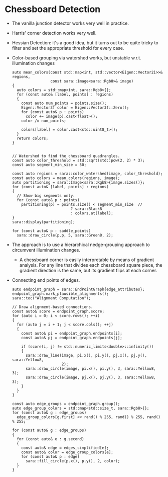 # Chessboard Detection

- The vanilla junction detector works very well in practice.

- Harris' corner detection works very well.

- Hessian Detection: it's a good idea, but it turns out to be quite tricky to
  filter and set the appropriate threshold for every case.

- Color-based grouping via watershed works, but unstable w.r.t. illumination
  changes

  ```
  auto mean_colors(const std::map<int, std::vector<Eigen::Vector2i>>& regions,
                   const sara::Image<sara::Rgb8>& image)
  {
    auto colors = std::map<int, sara::Rgb8>{};
    for (const auto& [label, points] : regions)
    {
      const auto num_points = points.size();
      Eigen::Vector3f color = Eigen::Vector3f::Zero();
      for (const auto& p : points)
        color += image(p).cast<float>();
      color /= num_points;

      colors[label] = color.cast<std::uint8_t>();
    }
    return colors;
  }


  // Watershed to find the chessboard quadrangles.
  const auto color_threshold = std::sqrt(std::pow(2, 2) * 3);
  const auto segment_min_size = 50;

  const auto regions = sara::color_watershed(image, color_threshold);
  const auto colors = mean_colors(regions, image);
  auto partitioning = sara::Image<sara::Rgb8>{image.sizes()};
  for (const auto& [label, points] : regions)
  {
    // Show big segments only.
    for (const auto& p : points)
      partitioning(p) = points.size() < segment_min_size  //
                            ? sara::Black8
                            : colors.at(label);
  }
  sara::display(partitioning);

  for (const auto& p : saddle_points)
    sara::draw_circle(p.p, 5, sara::Green8, 2);
  ```

- The approach is to use a hierarchical nedge-grouping approach to circumvent
  illumination changes.

  - A chessboard corner is easily interpretable by means of gradient analysis.
    For any line that divides each chessboard square piece, the gradient direction
    is the same, but its gradient flips at each corner.




- Connecting end points of edges.

  ```
  auto endpoint_graph = sara::EndPointGraph{edge_attributes};
  endpoint_graph.mark_plausible_alignments();
  sara::toc("Alignment Computation");

  // Draw alignment-based connections.
  const auto& score = endpoint_graph.score;
  for (auto i = 0; i < score.rows(); ++i)
  {
    for (auto j = i + 1; j < score.cols(); ++j)
    {
      const auto& pi = endpoint_graph.endpoints[i];
      const auto& pj = endpoint_graph.endpoints[j];

      if (score(i, j) != std::numeric_limits<double>::infinity())
      {
        sara::draw_line(image, pi.x(), pi.y(), pj.x(), pj.y(), sara::Yellow8,
                        2);
        sara::draw_circle(image, pi.x(), pi.y(), 3, sara::Yellow8, 3);
        sara::draw_circle(image, pj.x(), pj.y(), 3, sara::Yellow8, 3);
      }
    }
  }

  const auto edge_groups = endpoint_graph.group();
  auto edge_group_colors = std::map<std::size_t, sara::Rgb8>{};
  for (const auto& g : edge_groups)
    edge_group_colors[g.first] << rand() % 255, rand() % 255, rand() % 255;

  for (const auto& g : edge_groups)
  {
    for (const auto& e : g.second)
    {
      const auto& edge = edges_simplified[e];
      const auto& color = edge_group_colors[e];
      for (const auto& p : edge)
        sara::fill_circle(p.x(), p.y(), 2, color);
    }
  }
  ```
